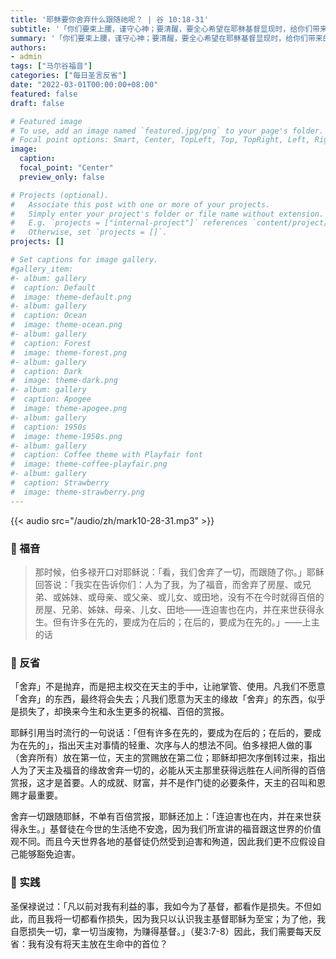 ```yaml
---
title: '耶稣要你舍弃什么跟随祂呢？ | 谷 10:18-31'
subtitle: '「你们要束上腰，谨守心神；要清醒，要全心希望在耶稣基督显现时，给你们带来的恩宠」（伯前1:13）'
summary: '「你们要束上腰，谨守心神；要清醒，要全心希望在耶稣基督显现时，给你们带来的恩宠」（伯前1:13）'
authors:
- admin
tags: ["马尔谷福音"]
categories: ["每日圣言反省"]
date: "2022-03-01T00:00:00+08:00"
featured: false
draft: false

# Featured image
# To use, add an image named `featured.jpg/png` to your page's folder.
# Focal point options: Smart, Center, TopLeft, Top, TopRight, Left, Right, BottomLeft, Bottom, BottomRight
image:
  caption:
  focal_point: "Center"
  preview_only: false

# Projects (optional).
#   Associate this post with one or more of your projects.
#   Simply enter your project's folder or file name without extension.
#   E.g. `projects = ["internal-project"]` references `content/project/deep-learning/index.md`.
#   Otherwise, set `projects = []`.
projects: []

# Set captions for image gallery.
#gallery_item:
#- album: gallery
#  caption: Default
#  image: theme-default.png
#- album: gallery
#  caption: Ocean
#  image: theme-ocean.png
#- album: gallery
#  caption: Forest
#  image: theme-forest.png
#- album: gallery
#  caption: Dark
#  image: theme-dark.png
#- album: gallery
#  caption: Apogee
#  image: theme-apogee.png
#- album: gallery
#  caption: 1950s
#  image: theme-1950s.png
#- album: gallery
#  caption: Coffee theme with Playfair font
#  image: theme-coffee-playfair.png
#- album: gallery
#  caption: Strawberry
#  image: theme-strawberry.png
---
```


{{< audio src="/audio/zh/mark10-28-31.mp3" >}}

### :love_letter: 福音
> 那时候，伯多禄开口对耶稣说：「看，我们舍弃了一切，而跟随了你。」耶稣回答说：「我实在告诉你们：人为了我，为了福音，而舍弃了房屋、或兄弟、或姊妹、或母亲、或父亲、或儿女、或田地，没有不在今时就得百倍的房屋、兄弟、姊妹、母亲、儿女、田地——连迫害也在内，并在来世获得永生。但有许多在先的，要成为在后的；在后的，要成为在先的。」——上主的话

### :speech_balloon: 反省
「舍弃」不是抛弃，而是把主权交在天主的手中，让祂掌管、使用。凡我们不愿意「舍弃」的东西，最终将会失去；凡我们愿意为天主的缘故「舍弃」的东西，似乎是损失了，却换来今生和永生更多的祝福、百倍的赏报。

耶稣引用当时流行的一句说话：「但有许多在先的，要成为在后的；在后的，要成为在先的」，指出天主对事情的轻重、次序与人的想法不同。伯多禄把人做的事（舍弃所有）放在第一位，天主的赏赐放在第二位；耶稣却把次序倒转过来，指出人为了天主及福音的缘故舍弃一切的，必能从天主那里获得远胜在人间所得的百倍赏报，这才是首要。人的成就、财富，并不是作门徒的必要条件，天主的召叫和恩赐才最重要。

舍弃一切跟随耶稣，不单有百倍赏报，耶稣还加上：「连迫害也在内，并在来世获得永生。」基督徒在今世的生活绝不安逸，因为我们所宣讲的福音跟这世界的价值观不同。而且今天世界各地的基督徒仍然受到迫害和殉道，因此我们更不应假设自己能够豁免迫害。

### :runner: 实践
圣保禄说过：「凡以前对我有利益的事，我如今为了基督，都看作是损失。不但如此，而且我将一切都看作损失，因为我只以认识我主基督耶稣为至宝；为了他，我自愿损失一切，拿一切当废物，为赚得基督。」（斐3:7-8）因此，我们需要每天反省：我有没有将天主放在生命中的首位？
